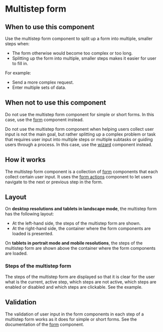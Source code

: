 # Multistep form

## When to use this component

Use the multistep form component to split up a form into multiple, smaller steps when:

* The form otherwise would become too complex or too long.
* Splitting up the form into multiple, smaller steps makes it easier for user to fill in.

For example:

* Send a more complex request.
* Enter multiple sets of data.
 
## When not to use this component

Do not use the multistep form component for simple or short forms. In this case, use the <a href="{{path './form'}}">form</a> component instead.

Do not use the multistep form component when helping users collect user input is not the main goal, but rather splitting up a complex problem or task that requires user input into multiple steps or multiple subtasks or guiding users through a process. In this case, use the <a href="{{path './wizard'}}">wizard</a> component instead.

## How it works

The multistep form component is a collection of <a href="{{path './form'}}">form</a> components that each collect certain user input. It uses the <a href="{{path './form-actions'}}">form actions</a> component to let users navigate to the next or previous step in the form.

## Layout

On **desktop resolutions and tablets in landscape mode**, the multistep form has the following layout:

* At the left-hand side, the steps of the multistep form are shown.
* At the right-hand side, the container where the form components are loaded is presented.

On **tablets in portrait mode and mobile resolutions**, the steps of the multistep form are shown above the container where the form components are loaded.

### Steps of the multistep form

 The steps of the multistep form are displayed so that it is clear for the user what is the current, active step, which steps are not active, which steps are enabled or disabled and which steps are clickable. See the example.

## Validation

The validation of user input in the form components in each step of a multistep form works as it does for simple or short forms. See the documentation of the <a href="{{path './form'}}">form</a> component.
